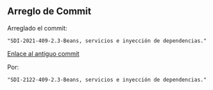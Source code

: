## Arreglo de Commit

Arreglado el commit:

    "SDI-2021-409-2.3-Beans, servicios e inyección de dependencias."

[Enlace al antiguo commit](https://github.com/uo277915/sdi2122-409-lab-spring/commit/cb7651419e221d827036dd46d7c4f9fcf9684f4f)

Por:

    "SDI-2122-409-2.3-Beans, servicios e inyección de dependencias."